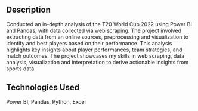 ## Description

Conducted an in-depth analysis of the T20 World Cup 2022 using Power BI and Pandas, with data collected via web scraping. The project involved extracting data from an online sources, preprocessing and visualization to identify and best players based on their performance. This analysis highlights key insights about player performances, team strategies, and match outcomes. The project showcases my skills in web scraping, data analysis, visualization and interpretation to derive actionable insights from sports data.


## Technologies Used

Power BI, Pandas, Python, Excel
